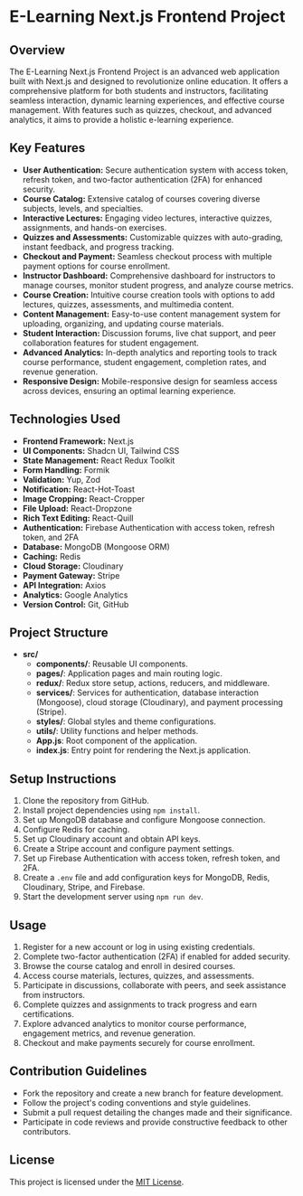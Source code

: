 # E-Learning Next.js Frontend Project

## Overview

The E-Learning Next.js Frontend Project is an advanced web application built with Next.js and designed to revolutionize online education. It offers a comprehensive platform for both students and instructors, facilitating seamless interaction, dynamic learning experiences, and effective course management. With features such as quizzes, checkout, and advanced analytics, it aims to provide a holistic e-learning experience.

## Key Features

- **User Authentication:** Secure authentication system with access token, refresh token, and two-factor authentication (2FA) for enhanced security.
- **Course Catalog:** Extensive catalog of courses covering diverse subjects, levels, and specialties.
- **Interactive Lectures:** Engaging video lectures, interactive quizzes, assignments, and hands-on exercises.
- **Quizzes and Assessments:** Customizable quizzes with auto-grading, instant feedback, and progress tracking.
- **Checkout and Payment:** Seamless checkout process with multiple payment options for course enrollment.
- **Instructor Dashboard:** Comprehensive dashboard for instructors to manage courses, monitor student progress, and analyze course metrics.
- **Course Creation:** Intuitive course creation tools with options to add lectures, quizzes, assessments, and multimedia content.
- **Content Management:** Easy-to-use content management system for uploading, organizing, and updating course materials.
- **Student Interaction:** Discussion forums, live chat support, and peer collaboration features for student engagement.
- **Advanced Analytics:** In-depth analytics and reporting tools to track course performance, student engagement, completion rates, and revenue generation.
- **Responsive Design:** Mobile-responsive design for seamless access across devices, ensuring an optimal learning experience.

## Technologies Used

- **Frontend Framework:** Next.js
- **UI Components:** Shadcn UI, Tailwind CSS
- **State Management:** React Redux Toolkit
- **Form Handling:** Formik
- **Validation:** Yup, Zod
- **Notification:** React-Hot-Toast
- **Image Cropping:** React-Cropper
- **File Upload:** React-Dropzone
- **Rich Text Editing:** React-Quill
- **Authentication:** Firebase Authentication with access token, refresh token, and 2FA
- **Database:** MongoDB (Mongoose ORM)
- **Caching:** Redis
- **Cloud Storage:** Cloudinary
- **Payment Gateway:** Stripe
- **API Integration:** Axios
- **Analytics:** Google Analytics
- **Version Control:** Git, GitHub

## Project Structure

- **src/**
  - **components/**: Reusable UI components.
  - **pages/**: Application pages and main routing logic.
  - **redux/**: Redux store setup, actions, reducers, and middleware.
  - **services/**: Services for authentication, database interaction (Mongoose), cloud storage (Cloudinary), and payment processing (Stripe).
  - **styles/**: Global styles and theme configurations.
  - **utils/**: Utility functions and helper methods.
  - **App.js**: Root component of the application.
  - **index.js**: Entry point for rendering the Next.js application.

## Setup Instructions

1. Clone the repository from GitHub.
2. Install project dependencies using `npm install`.
3. Set up MongoDB database and configure Mongoose connection.
4. Configure Redis for caching.
5. Set up Cloudinary account and obtain API keys.
6. Create a Stripe account and configure payment settings.
7. Set up Firebase Authentication with access token, refresh token, and 2FA.
8. Create a `.env` file and add configuration keys for MongoDB, Redis, Cloudinary, Stripe, and Firebase.
9. Start the development server using `npm run dev`.

## Usage

1. Register for a new account or log in using existing credentials.
2. Complete two-factor authentication (2FA) if enabled for added security.
3. Browse the course catalog and enroll in desired courses.
4. Access course materials, lectures, quizzes, and assessments.
5. Participate in discussions, collaborate with peers, and seek assistance from instructors.
6. Complete quizzes and assignments to track progress and earn certifications.
7. Explore advanced analytics to monitor course performance, engagement metrics, and revenue generation.
8. Checkout and make payments securely for course enrollment.

## Contribution Guidelines

- Fork the repository and create a new branch for feature development.
- Follow the project's coding conventions and style guidelines.
- Submit a pull request detailing the changes made and their significance.
- Participate in code reviews and provide constructive feedback to other contributors.

## License

This project is licensed under the [MIT License](LICENSE).
